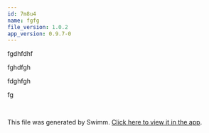 ```yaml
---
id: 7m8u4
name: fgfg
file_version: 1.0.2
app_version: 0.9.7-0
---
```


fgdhfdhf

fghdfgh

fdghfgh

fg

<br/>

This file was generated by Swimm. [Click here to view it in the app](http://localhost:5000/repos/Z2l0aHViJTNBJTNBc3Rva2Utd2VhdGhlciUzQSUzQUFkZGllQ29oZW4=/docs/7m8u4).